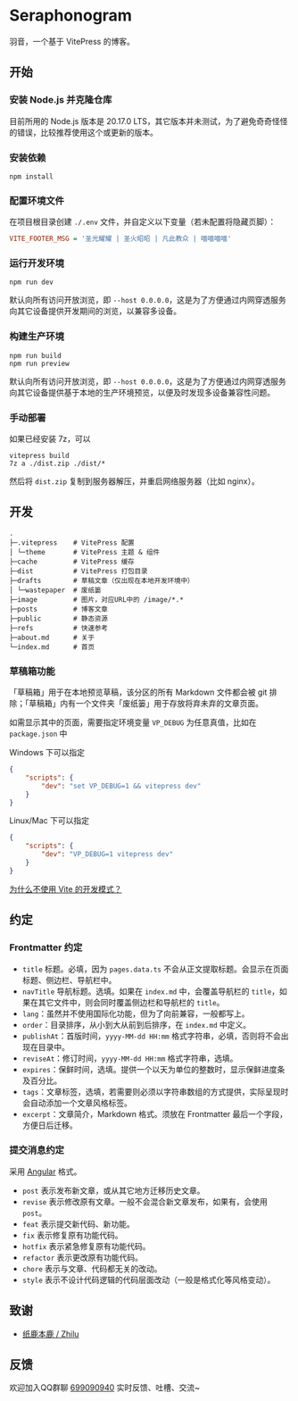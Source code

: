 # Seraphonogram

羽音，一个基于 VitePress 的博客。

## 开始

### 安装 Node.js 并克隆仓库

目前所用的 Node.js 版本是 20.17.0 LTS，其它版本并未测试，为了避免奇奇怪怪的错误，比较推荐使用这个或更新的版本。

### 安装依赖

```shell
npm install
```

### 配置环境文件

在项目根目录创建 `./.env` 文件，并自定义以下变量（若未配置将隐藏页脚）：

```ini
VITE_FOOTER_MSG = '圣光耀耀 | 圣火昭昭 | 凡此教众 | 喵喵喵喵'
```

### 运行开发环境

```shell
npm run dev
```

默认向所有访问开放浏览，即 `--host 0.0.0.0`，这是为了方便通过内网穿透服务向其它设备提供开发期间的浏览，以兼容多设备。

### 构建生产环境

```shell
npm run build
npm run preview
```

默认向所有访问开放浏览，即 `--host 0.0.0.0`，这是为了方便通过内网穿透服务向其它设备提供基于本地的生产环境预览，以便及时发现多设备兼容性问题。

### 手动部署

如果已经安装 7z，可以

```shell
vitepress build
7z a ./dist.zip ./dist/*
```

然后将 `dist.zip` 复制到服务器解压，并重启网络服务器（比如 nginx）。

## 开发

```text
.
├─.vitepress    # VitePress 配置
│ └─theme       # VitePress 主题 & 组件
├─cache         # VitePress 缓存
├─dist          # VitePress 打包目录
├─drafts        # 草稿文章（仅出现在本地开发环境中）
│ └─wastepaper  # 废纸篓
├─image         # 图片，对应URL中的 /image/*.*
├─posts         # 博客文章
├─public        # 静态资源
├─refs          # 快速参考
├─about.md      # 关于
└─index.md      # 首页
```

### 草稿箱功能

「草稿箱」用于在本地预览草稿，该分区的所有 Markdown 文件都会被 git 排除；「草稿箱」内有一个文件夹「废纸篓」用于存放将弃未弃的文章页面。

如需显示其中的页面，需要指定环境变量 `VP_DEBUG` 为任意真值，比如在 `package.json` 中

Windows 下可以指定

```json
{
    "scripts": {
        "dev": "set VP_DEBUG=1 && vitepress dev"
    }
}
```

Linux/Mac 下可以指定

```json
{
    "scripts": {
        "dev": "VP_DEBUG=1 vitepress dev"
    }
}
```

[为什么不使用 Vite 的开发模式？](https://github.com/vuejs/vitepress/discussions/3533)

## 约定

### Frontmatter 约定

- `title` 标题。必填，因为 `pages.data.ts` 不会从正文提取标题。会显示在页面标题、侧边栏、导航栏中。
- `navTitle` 导航标题。选填。如果在 `index.md` 中，会覆盖导航栏的 `title`，如果在其它文件中，则会同时覆盖侧边栏和导航栏的 `title`。
- `lang`：虽然并不使用国际化功能，但为了向前兼容，一般都写上。
- `order`：目录排序，从小到大从前到后排序，在 `index.md` 中定义。
- `publishAt`：首版时间，`yyyy-MM-dd HH:mm` 格式字符串，必填，否则将不会出现在目录中。
- `reviseAt`：修订时间，`yyyy-MM-dd HH:mm` 格式字符串，选填。
- `expires`：保鲜时间，选填。提供一个以天为单位的整数时，显示保鲜进度条及百分比。
- `tags`：文章标签，选填，若需要则必须以字符串数组的方式提供，实际呈现时会自动添加一个文章风格标签。
- `excerpt`：文章简介，Markdown 格式。须放在 Frontmatter 最后一个字段，方便日后迁移。

### 提交消息约定

采用 [Angular](https://github.com/angular/angular/blob/main/CONTRIBUTING.md#commit-message-header) 格式。

- `post` 表示发布新文章，或从其它地方迁移历史文章。
- `revise` 表示修改原有文章。一般不会混合新文章发布，如果有，会使用 `post`。
- `feat` 表示提交新代码、新功能。
- `fix` 表示修复原有功能代码。
- `hotfix` 表示紧急修复原有功能代码。
- `refactor` 表示更改原有功能代码。
- `chore` 表示与文章、代码都无关的改动。
- `style` 表示不设计代码逻辑的代码层面改动（一般是格式化等风格变动）。

## 致谢

- [纸鹿本鹿 / Zhilu](https://github.com/L33Z22L11/)

## 反馈

欢迎加入QQ群聊 [699090940](https://qm.qq.com/q/GEnp3eizCk) 实时反馈、吐槽、交流~
